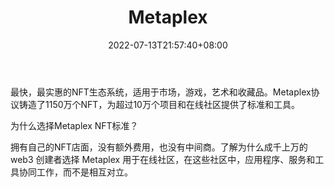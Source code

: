 ﻿---
weight: 
title: "Metaplex"
description: "Metaplex 是Solana 的主要NFT 标准，为绝大多数NFT 活动提供动力。 Metaplex 自2021 年6 月推出以来本身已经推动了超过120亿美元的NFT交易量，代表了超过550 万个NFT、85,000 个项目和超过600,000 名活跃收藏家。"
date: 2022-07-13T21:57:40+08:00
lastmod: 2022-07-13T16:45:40+08:00
draft: false
authors: ["june"]
featuredImage: "512.jpg"
link: "https://www.metaplex.com/"
tags: ["Metaplex","数字收藏品"]
categories: ["navigation"]
navigation: ["数字收藏品"]
lightgallery: true
toc: true
pinned: false
recommend: false
recommend1: false
---
最快，最实惠的NFT生态系统，适用于市场，游戏，艺术和收藏品。Metaplex协议铸造了1150万个NFT，为超过10万个项目和在线社区提供了标准和工具。

为什么选择Metaplex NFT标准？

拥有自己的NFT店面，没有额外费用，也没有中间商。了解为什么成千上万的 web3 创建者选择 Metaplex 用于在线社区，在这些社区中，应用程序、服务和工具协同工作，而不是相互对立。